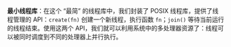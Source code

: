 **最小线程库**：在这个 “最简” 的线程库中，我们封装了 POSIX 线程库，提供了线程管理的 API：`create(fn)` 创建一个新线程，执行函数 `fn`；`join()` 等待当前运行的线程结束。使用这两个 API，我们就可以利用系统中的多处理器资源了：线程可以被同时调度到不同的处理器上并行执行。
